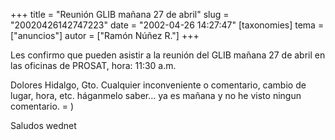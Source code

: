 +++
title = "Reunión GLIB mañana 27 de abril"
slug = "20020426142747223"
date = "2002-04-26 14:27:47"
[taxonomies]
tema = ["anuncios"]
autor = ["Ramón Núñez R."]
+++

Les confirmo que pueden asistir a la reunión del GLIB mañana 27 de abril
en las oficinas de PROSAT, hora: 11:30 a.m.

Dolores Hidalgo, Gto. Cualquier inconveniente o comentario, cambio de
lugar, hora, etc. háganmelo saber… ya es mañana y no he visto ningun
comentario. = )

Saludos wednet

